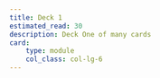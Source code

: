 ```yaml
---
title: Deck 1
estimated_read: 30
description: Deck One of many cards
card:
    type: module
    col_class: col-lg-6
---
```


